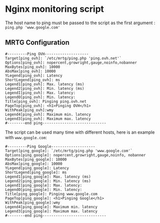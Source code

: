 # Nginx monitoring script

The host name to ping must be passed to the script as the first argument :
`ping.php 'www.google.com'` 

## MRTG Configuration
```
#---------Ping OVH--------------------
Target[ping_ovh]: `/etc/mrtg/ping.php 'ping.ovh.net'`
Options[ping_ovh]: nopercent,growright,gauge,noinfo,nobanner
MaxBytes[ping_ovh]: 10000
AbsMax[ping_ovh]: 10000
YLegend[ping_ovh]: Latency
ShortLegend[ping_ovh]: ms
Legend1[ping_ovh]: Max. latency (ms)
Legend2[ping_ovh]: Min. latency (ms)
LegendI[ping_ovh]: Max. latency:
LegendO[ping_ovh]: Min. latency:
Title[ping_ovh]: Pinging ping.ovh.net
PageTop[ping_ovh]: <h1>Pinging OVH</h1>
WithPeak[ping_ovh]:wmy
Legend4[ping_ovh]: Maximum min. latency
Legend3[ping_ovh]: Maximum max. latency
#--------end ping-----------------------------
```

The script can be used many time with different hosts, here is an example with `www.google.com`:
```
#---------Ping Google--------------------
Target[ping_google]: `/etc/mrtg/ping.php 'www.google.com'`
Options[ping_google]: nopercent,growright,gauge,noinfo, nobanner
MaxBytes[ping_google]: 10000
AbsMax[ping_google]: 10000
YLegend[ping_google]: Latency
ShortLegend[ping_google]: ms
Legend1[ping_google]: Max. latency (ms)
Legend2[ping_google]: Min. latency (ms)
LegendI[ping_google]: Max. latency:
LegendO[ping_google]: Min. latency:
Title[ping_google]: Pinging www.google.com
PageTop[ping_google]: <h1>Pinging Google</h1>
WithPeak[ping_google]:wmy
Legend4[ping_google]: Maximum min. latency
Legend3[ping_google]: Maximum max. latency
#--------end ping-----------------------------